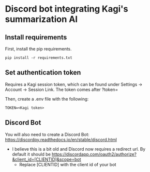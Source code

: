 # Discord bot integrating Kagi's summarization AI

## Install requirements

First, install the pip requirements.

```
pip install -r requirements.txt
```

## Set authentication token

Requires a Kagi session token, which can be found under Settings -> Account -> Session Link. The token comes after ?token=

Then, create a .env file with the following:

```
TOKEN=<Kagi token>
```

## Discord Bot

You will also need to create a Discord Bot: https://discordpy.readthedocs.io/en/stable/discord.html
- I believe this is a bit old and Discord now requires a redirect url. By default it should be https://discordapp.com/oauth2/authorize?&client_id=[CLIENTID]&scope=bot
  - Replace [CLIENTID] with the client id of your bot

